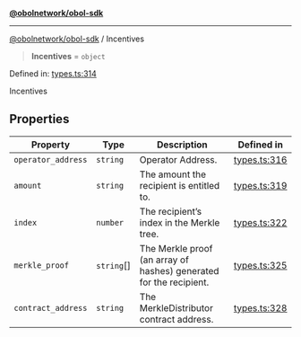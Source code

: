 [**@obolnetwork/obol-sdk**](../index.md)

***

[@obolnetwork/obol-sdk](../index.md) / Incentives

> **Incentives** = `object`

Defined in: [types.ts:314](https://github.com/ObolNetwork/obol-sdk/blob/df036c7bf14d70c2908019882b5bbd9b08a748fb/src/types.ts#L314)

Incentives

## Properties

| Property | Type | Description | Defined in |
| ------ | ------ | ------ | ------ |
| <a id="operator_address"></a> `operator_address` | `string` | Operator Address. | [types.ts:316](https://github.com/ObolNetwork/obol-sdk/blob/df036c7bf14d70c2908019882b5bbd9b08a748fb/src/types.ts#L316) |
| <a id="amount"></a> `amount` | `string` | The amount the recipient is entitled to. | [types.ts:319](https://github.com/ObolNetwork/obol-sdk/blob/df036c7bf14d70c2908019882b5bbd9b08a748fb/src/types.ts#L319) |
| <a id="index"></a> `index` | `number` | The recipient’s index in the Merkle tree. | [types.ts:322](https://github.com/ObolNetwork/obol-sdk/blob/df036c7bf14d70c2908019882b5bbd9b08a748fb/src/types.ts#L322) |
| <a id="merkle_proof"></a> `merkle_proof` | `string`[] | The Merkle proof (an array of hashes) generated for the recipient. | [types.ts:325](https://github.com/ObolNetwork/obol-sdk/blob/df036c7bf14d70c2908019882b5bbd9b08a748fb/src/types.ts#L325) |
| <a id="contract_address"></a> `contract_address` | `string` | The MerkleDistributor contract address. | [types.ts:328](https://github.com/ObolNetwork/obol-sdk/blob/df036c7bf14d70c2908019882b5bbd9b08a748fb/src/types.ts#L328) |
